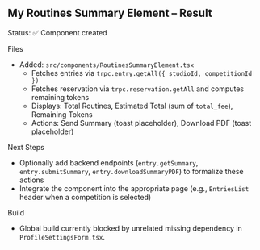 ## My Routines Summary Element – Result

Status: ✅ Component created

Files
- Added: `src/components/RoutinesSummaryElement.tsx`
  - Fetches entries via `trpc.entry.getAll({ studioId, competitionId })`
  - Fetches reservation via `trpc.reservation.getAll` and computes remaining tokens
  - Displays: Total Routines, Estimated Total (sum of `total_fee`), Remaining Tokens
  - Actions: Send Summary (toast placeholder), Download PDF (toast placeholder)

Next Steps
- Optionally add backend endpoints (`entry.getSummary`, `entry.submitSummary`, `entry.downloadSummaryPDF`) to formalize these actions
- Integrate the component into the appropriate page (e.g., `EntriesList` header when a competition is selected)

Build
- Global build currently blocked by unrelated missing dependency in `ProfileSettingsForm.tsx`.

